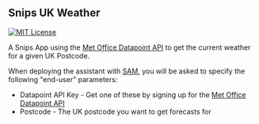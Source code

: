 ## Snips UK Weather
[![MIT License](https://img.shields.io/badge/license-MIT-blue.svg)](https://github.com/snipsco/snips-app-template-py/blob/master/LICENSE)

A Snips App using the [Met Office Datapoint API](https://www.metoffice.gov.uk/datapoint) to get the current weather for a given UK Postcode.

When deploying the assistant with [SAM](https://snips.gitbook.io/getting-started/installation), you will be asked to specify the following "end-user" parameters:

* Datapoint API Key - Get one of these by signing up for the [Met Office Datapoint API](https://www.metoffice.gov.uk/datapoint)
* Postcode - The UK postcode you want to get forecasts for
